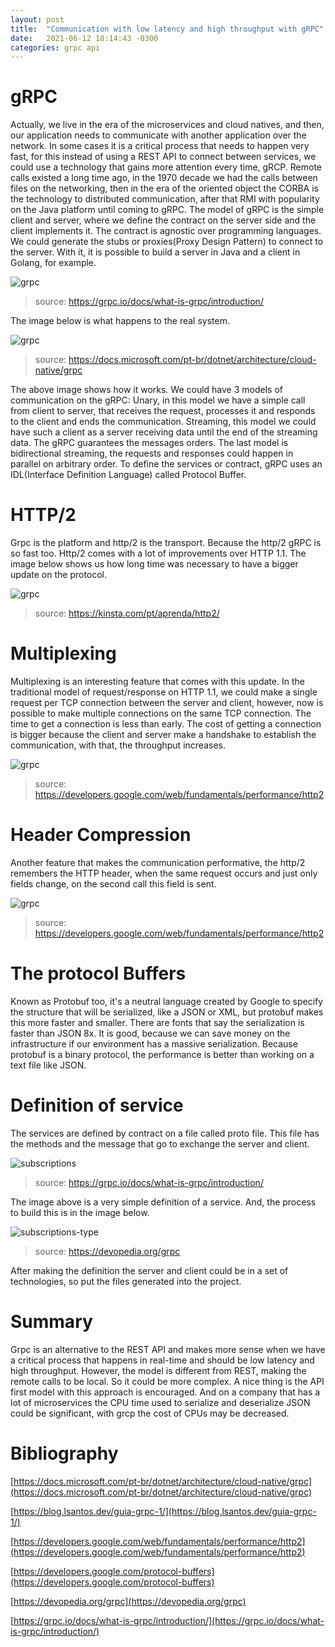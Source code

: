 ```yaml
---
layout: post
title:  "Communication with low latency and high throughput with gRPC"
date:   2021-06-12 18:14:43 -0300
categories: grpc api
---
```



# gRPC
Actually, we live in the era of the microservices and cloud natives, and then, our application needs to communicate with another application over the network. In some cases it is a critical process that needs to happen very fast, for this instead of using a REST API to connect between services, we could use a technology that gains more attention every time, gRCP.
Remote calls existed a long time ago, in the 1970 decade we had the calls between files on the networking, then in the era of the oriented object the CORBA is the technology to distributed communication, after that RMI with popularity on the Java platform until coming to gRPC.
The model of gRPC is the simple client and server, where we define the contract on the server side and the client implements it. The contract is agnostic over programming languages. We could generate the stubs or proxies(Proxy Design Pattern) to connect to the server. With it, it is possible to build a server in Java and a client in Golang, for example.

![grpc](/assets/grpc_client_server.png)
>source: https://grpc.io/docs/what-is-grpc/introduction/


The image below is what happens to the real system.

![grpc](/assets/grpc-implementation.png)
>source: https://docs.microsoft.com/pt-br/dotnet/architecture/cloud-native/grpc


The above image shows how it works.
We could have 3 models of communication on the gRPC:
Unary, in this model we have a simple call from client to server, that receives the request, processes it and responds to the client and ends the communication.
Streaming, this model we could have such a client as a server receiving data until the end of the streaming data. The gRPC guarantees the messages orders.
The last model is bidirectional streaming, the requests and responses could happen in parallel on arbitrary order.
To define the services or contract, gRPC uses an IDL(Interface Definition Language) called Protocol Buffer.


# HTTP/2
Grpc is the platform and http/2 is the transport. Because the http/2 gRPC is so fast too. Http/2 comes with a lot of improvements over HTTP 1.1. The image below shows us how long time was necessary to have a bigger update on the protocol.

![grpc](/assets/http-timeline.png)
>source: https://kinsta.com/pt/aprenda/http2/


# Multiplexing

Multiplexing is an interesting feature that comes with this update. In the traditional model of request/response on HTTP 1.1, we could make a single request per TCP connection between the server and client, however, now is possible to make multiple connections on the same TCP connection.
The time to get a connection is less than early. The cost of getting a connection is bigger because the client and server make a handshake to establish the communication, with that, the throughput increases.


![grpc](/assets/mutiplexing.png)
>source: https://developers.google.com/web/fundamentals/performance/http2


# Header Compression

Another feature that makes the communication performative, the http/2 remembers the HTTP header, when the same request occurs and just only fields change, on the second call this field is sent.

![grpc](/assets/header-compression.png)
>source: https://developers.google.com/web/fundamentals/performance/http2


# The protocol Buffers

Known as Protobuf too, it's a neutral language created by Google to specify the structure that will be serialized, like a JSON or XML, but protobuf makes this more faster and smaller. There are fonts that say the serialization is faster than JSON 8x. It is good, because we can save money on the infrastructure if our environment has a massive serialization. Because protobuf is a binary protocol, the performance is better than working on a text file like JSON.


# Definition of service
The services are defined by contract on a file called proto file. This file has the methods and the message that go to exchange the server and client.


![subscriptions](/assets/profile_definition.png)
>source: https://grpc.io/docs/what-is-grpc/introduction/


The image above is a very simple definition of a service. And, the process to build this is in the image below.

![subscriptions-type](/assets/grpc_workflow.png)
>source: https://devopedia.org/grpc


After making the definition the server and client could be in a set of technologies, so put the files generated into the project.


# Summary
Grpc is an alternative to the REST API and makes more sense when we have a critical process that happens in real-time and should be low latency and high throughput. However, the model is different from REST, making the remote calls to be local. So it could be more complex.
A nice thing is the API first model with this approach is encouraged. And on a company that has a lot of microservices the CPU time used to serialize and deserialize JSON could be significant, with grcp the cost of CPUs may be decreased.


# Bibliography

[https://docs.microsoft.com/pt-br/dotnet/architecture/cloud-native/grpc](https://docs.microsoft.com/pt-br/dotnet/architecture/cloud-native/grpc)

[https://blog.lsantos.dev/guia-grpc-1/](https://blog.lsantos.dev/guia-grpc-1/)

[https://developers.google.com/web/fundamentals/performance/http2](https://developers.google.com/web/fundamentals/performance/http2)

[https://developers.google.com/protocol-buffers](https://developers.google.com/protocol-buffers)

[https://devopedia.org/grpc](https://devopedia.org/grpc)

[https://grpc.io/docs/what-is-grpc/introduction/](https://grpc.io/docs/what-is-grpc/introduction/)

